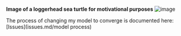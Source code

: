 **Image of a loggerhead sea turtle for motivational purposes**
![image](https://user-images.githubusercontent.com/114161047/201360587-69d5a5db-aa58-4632-8ef5-01a9b8b2891d.png)

The process of changing my model to converge is documented here: [Issues](issues.md/model process)
